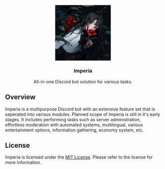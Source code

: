 <h2></h2>

<div align="center">
<img src=".github/assets/Imperia.png" align="center" width="180px" />

<h3>Imperia</h3>
<p>All-in-one Discord bot solution for various tasks.</p>
</div>

## Overview

Imperia is a multipurpose Discord bot with an extensive feature set that is seperated into various modules. Planned scope of Imperia is still in it's early stages. It includes performing tasks such as server administration, effortless moderation with automated systems, multilingual, various entertainment options, information gathering, economy system, etc.

## License

Imperia is licensed under the [MIT License](LICENSE). Please refer to the license for more information.